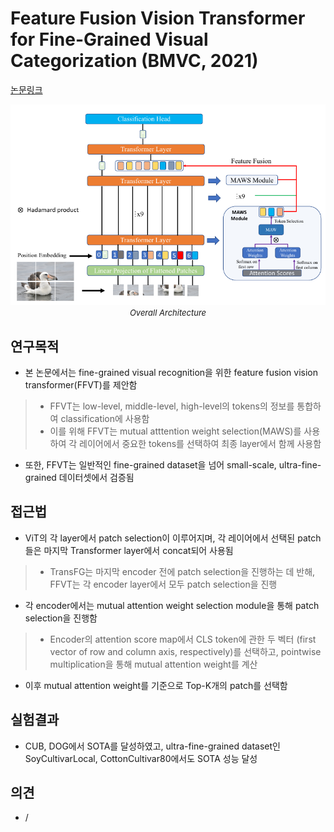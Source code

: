 # Feature Fusion Vision Transformer for Fine-Grained Visual Categorization (BMVC, 2021)

[논문링크](https://arxiv.org/abs/2107.02341)

<p align="center">
    <img width="600" alt='fig1' src="../img/wang2107feature.png?raw=true"></br>
    <em><font size=2>Overall Architecture</font></em>
</p>

## 연구목적
- 본 논문에서는 fine-grained visual recognition을 위한 feature fusion vision transformer(FFVT)를 제안함
> - FFVT는 low-level, middle-level, high-level의 tokens의 정보를 통합하여 classification에 사용함
> - 이를 위해 FFVT는 mutual atttention weight selection(MAWS)를 사용하여 각 레이어에서 중요한 tokens를 선택하여 최종 layer에서 함께 사용함
- 또한, FFVT는 일반적인 fine-grained dataset을 넘어 small-scale, ultra-fine-grained 데이터셋에서 검증됨

## 접근법
- ViT의 각 layer에서 patch selection이 이루어지며, 각 레이어에서 선택된 patch들은 마지막 Transformer layer에서 concat되어 사용됨
> - TransFG는 마지막 encoder 전에 patch selection을 진행하는 데 반해, FFVT는 각 encoder layer에서 모두 patch selection을 진행
- 각 encoder에서는 mutual attention weight selection module을 통해 patch selection을 진행함
> - Encoder의 attention score map에서 CLS token에 관한 두 벡터 (first vector of row and column axis, respectively)를 선택하고, pointwise multiplication을 통해 mutual attention weight를 계산
- 이후 mutual attention weight를 기준으로 Top-K개의 patch를 선택함

## 실험결과
- CUB, DOG에서 SOTA를 달성하였고, ultra-fine-grained dataset인 SoyCultivarLocal, CottonCultivar80에서도 SOTA 성능 달성

## 의견
- /
